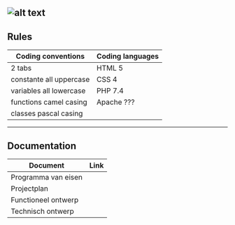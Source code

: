 ![alt text](https://bitbucket.org/zlamdunk/gpp/raw/dd6fe34372a05f027410c10e7f7c1cdd0ad07a7d/gpp.svg "GamePlayParty")
---

## Rules
Coding conventions|Coding languages
--- | ---
2 tabs|HTML 5
constante all uppercase | CSS 4
variables all lowercase | PHP 7.4
functions camel casing | Apache ???
classes pascal casing | 
---
## Documentation
Document | Link
--- | ---
Programma van eisen | 
Projectplan | 
Functioneel ontwerp | 
Technisch ontwerp | 
